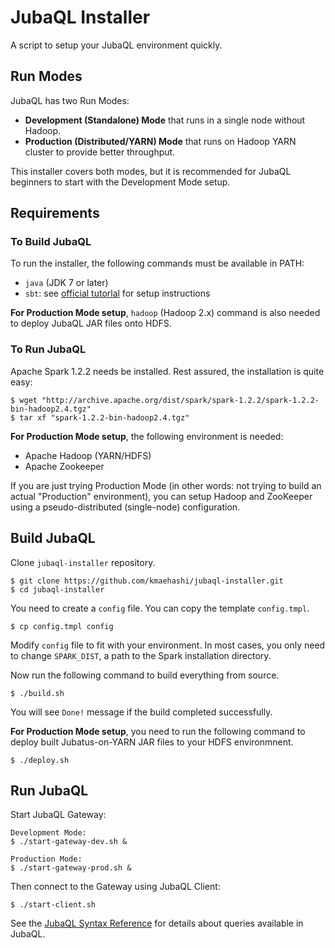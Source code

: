 # JubaQL Installer

A script to setup your JubaQL environment quickly.

## Run Modes

JubaQL has two Run Modes:

* **Development (Standalone) Mode** that runs in a single node without Hadoop.
* **Production (Distributed/YARN) Mode** that runs on Hadoop YARN cluster to provide better throughput.

This installer covers both modes, but it is recommended for JubaQL beginners to start with the Development Mode setup.

## Requirements

### To Build JubaQL

To run the installer, the following commands must be available in PATH:

* `java` (JDK 7 or later)
* `sbt`: see [official tutorlal](http://www.scala-sbt.org/0.13/tutorial/Setup.html) for setup instructions

**For Production Mode setup**, `hadoop` (Hadoop 2.x) command is also needed to deploy JubaQL JAR files onto HDFS.

### To Run JubaQL

Apache Spark 1.2.2 needs be installed.
Rest assured, the installation is quite easy:

```
$ wget "http://archive.apache.org/dist/spark/spark-1.2.2/spark-1.2.2-bin-hadoop2.4.tgz"
$ tar xf "spark-1.2.2-bin-hadoop2.4.tgz"
```

**For Production Mode setup**, the following environment is needed:

* Apache Hadoop (YARN/HDFS)
* Apache Zookeeper

If you are just trying Production Mode (in other words: not trying to build an actual "Production" environment), you can setup Hadoop and ZooKeeper using a pseudo-distributed (single-node) configuration.

## Build JubaQL

Clone `jubaql-installer` repository.

```
$ git clone https://github.com/kmaehashi/jubaql-installer.git
$ cd jubaql-installer
```

You need to create a `config` file.
You can copy the template `config.tmpl`.

```
$ cp config.tmpl config
```

Modify `config` file to fit with your environment.
In most cases, you only need to change `SPARK_DIST`, a path to the Spark installation directory.

Now run the following command to build everything from source.

```
$ ./build.sh
```

You will see `Done!` message if the build completed successfully.

**For Production Mode setup**, you need to run the following command to deploy built Jubatus-on-YARN JAR files to your HDFS environmnent.

```
$ ./deploy.sh
```

## Run JubaQL

Start JubaQL Gateway:

```
Development Mode:
$ ./start-gateway-dev.sh &

Production Mode:
$ ./start-gateway-prod.sh &
```

Then connect to the Gateway using JubaQL Client:

```
$ ./start-client.sh
```

See the [JubaQL Syntax Reference](http://jubat.us/en/jubaql/jubaql_syntax.html) for details about queries available in JubaQL.

